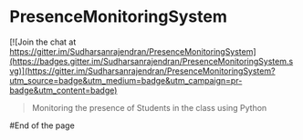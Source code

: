 # PresenceMonitoringSystem

[![Join the chat at https://gitter.im/Sudharsanrajendran/PresenceMonitoringSystem](https://badges.gitter.im/Sudharsanrajendran/PresenceMonitoringSystem.svg)](https://gitter.im/Sudharsanrajendran/PresenceMonitoringSystem?utm_source=badge&utm_medium=badge&utm_campaign=pr-badge&utm_content=badge)
> Monitoring the presence of Students in the class using Python

#End of the page
